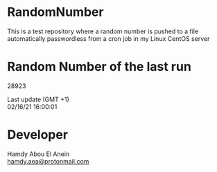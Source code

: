 # RandomNumber    
This is a test repository where a random number is pushed to a file automatically passwordless from a cron job in my Linux CentOS server    
# Random Number of the last run   
28923
      
Last update (GMT +1)    
02/16/21 16:00:01
# Developer    
Hamdy Abou El Anein   
hamdy.aea@protonmail.com
